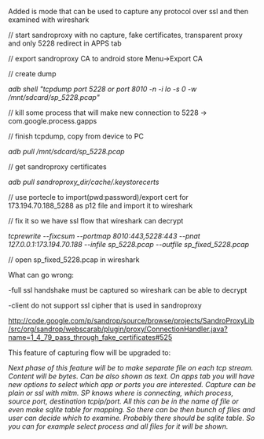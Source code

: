 Added is mode that can be used to capture any protocol over ssl and then examined with wireshark

// start sandroproxy with no capture, fake certificates, transparent proxy and only 5228 redirect in APPS tab

// export sandroproxy CA to android store Menu->Export CA

// create dump

_adb shell "tcpdump port 5228 or port 8010 -n -i lo -s 0 -w /mnt/sdcard/sp\_5228.pcap"_

// kill some process that will make new connection to 5228 -> com.google.process.gapps

// finish tcpdump, copy from device to PC

_adb pull /mnt/sdcard/sp\_5228.pcap_

// get sandroproxy certificates

_adb pull sandroproxy\_dir/cache/.keystorecerts_

// use portecle to import(pwd:password)/export cert for 173.194.70.188\_5288 as p12 file and import it to wireshark

// fix it so we have ssl flow that wireshark can decrypt

_tcprewrite --fixcsum --portmap 8010:443,5228:443 --pnat 127.0.0.1:173.194.70.188 --infile sp\_5228.pcap --outfile sp\_fixed\_5228.pcap_

// open sp\_fixed\_5228.pcap in wireshark

What can go wrong:

-full ssl handshake must be captured so wireshark can  be able to decrypt

-client do not support ssl cipher that is used in sandroproxy

http://code.google.com/p/sandrop/source/browse/projects/SandroProxyLib/src/org/sandrop/webscarab/plugin/proxy/ConnectionHandler.java?name=1_4_79_pass_through_fake_certificates#525

This feature of capturing flow will be upgraded to:

_Next phase of this feature will be to make separate file on each tcp stream.
Content will be bytes. Can be also shown as text.
On apps tab you will have new options to select which app or ports you are interested. Capture can be plain or ssl with mitm.
SP knows where is connecting, which process, source port, destination tcpip/port.
All this can be in the name of file or even make sqlite table for mapping.
So there can be then bunch of files and user can decide which to examine.
Probably there should be sqlite table. So you can for example select process and all files for it will be shown._